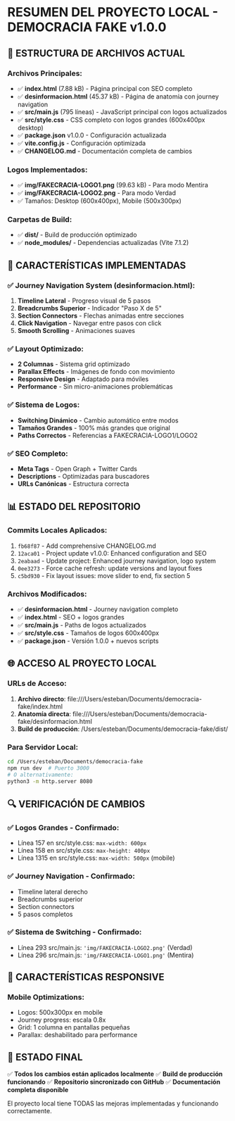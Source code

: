 # RESUMEN DEL PROYECTO LOCAL - DEMOCRACIA FAKE v1.0.0

## 📁 ESTRUCTURA DE ARCHIVOS ACTUAL

### Archivos Principales:
- ✅ **index.html** (7.88 kB) - Página principal con SEO completo
- ✅ **desinformacion.html** (45.37 kB) - Página de anatomía con journey navigation
- ✅ **src/main.js** (795 líneas) - JavaScript principal con logos actualizados
- ✅ **src/style.css** - CSS completo con logos grandes (600x400px desktop)
- ✅ **package.json** v1.0.0 - Configuración actualizada
- ✅ **vite.config.js** - Configuración optimizada
- ✅ **CHANGELOG.md** - Documentación completa de cambios

### Logos Implementados:
- ✅ **img/FAKECRACIA-LOGO1.png** (99.63 kB) - Para modo Mentira
- ✅ **img/FAKECRACIA-LOGO2.png** - Para modo Verdad
- ✅ Tamaños: Desktop (600x400px), Mobile (500x300px)

### Carpetas de Build:
- ✅ **dist/** - Build de producción optimizado
- ✅ **node_modules/** - Dependencias actualizadas (Vite 7.1.2)

## 🎯 CARACTERÍSTICAS IMPLEMENTADAS

### ✅ Journey Navigation System (desinformacion.html):
1. **Timeline Lateral** - Progreso visual de 5 pasos
2. **Breadcrumbs Superior** - Indicador "Paso X de 5"
3. **Section Connectors** - Flechas animadas entre secciones
4. **Click Navigation** - Navegar entre pasos con click
5. **Smooth Scrolling** - Animaciones suaves

### ✅ Layout Optimizado:
- **2 Columnas** - Sistema grid optimizado
- **Parallax Effects** - Imágenes de fondo con movimiento
- **Responsive Design** - Adaptado para móviles
- **Performance** - Sin micro-animaciones problemáticas

### ✅ Sistema de Logos:
- **Switching Dinámico** - Cambio automático entre modos
- **Tamaños Grandes** - 100% más grandes que original
- **Paths Correctos** - Referencias a FAKECRACIA-LOGO1/LOGO2

### ✅ SEO Completo:
- **Meta Tags** - Open Graph + Twitter Cards
- **Descriptions** - Optimizadas para buscadores
- **URLs Canónicas** - Estructura correcta

## 📊 ESTADO DEL REPOSITORIO

### Commits Locales Aplicados:
1. `fb68f87` - Add comprehensive CHANGELOG.md
2. `12aca01` - Project update v1.0.0: Enhanced configuration and SEO
3. `2eabaad` - Update project: Enhanced journey navigation, logo system
4. `0ee3273` - Force cache refresh: update versions and layout fixes
5. `c5bd930` - Fix layout issues: move slider to end, fix section 5

### Archivos Modificados:
- ✅ **desinformacion.html** - Journey navigation completo
- ✅ **index.html** - SEO + logos grandes
- ✅ **src/main.js** - Paths de logos actualizados
- ✅ **src/style.css** - Tamaños de logos 600x400px
- ✅ **package.json** - Versión 1.0.0 + nuevos scripts

## 🌐 ACCESO AL PROYECTO LOCAL

### URLs de Acceso:
1. **Archivo directo**: file:///Users/esteban/Documents/democracia-fake/index.html
2. **Anatomía directa**: file:///Users/esteban/Documents/democracia-fake/desinformacion.html
3. **Build de producción**: /Users/esteban/Documents/democracia-fake/dist/

### Para Servidor Local:
```bash
cd /Users/esteban/Documents/democracia-fake
npm run dev  # Puerto 3000
# O alternativamente:
python3 -m http.server 8080
```

## 🔍 VERIFICACIÓN DE CAMBIOS

### ✅ Logos Grandes - Confirmado:
- Línea 157 en src/style.css: `max-width: 600px`
- Línea 158 en src/style.css: `max-height: 400px`
- Línea 1315 en src/style.css: `max-width: 500px` (mobile)

### ✅ Journey Navigation - Confirmado:
- Timeline lateral derecho
- Breadcrumbs superior
- Section connectors
- 5 pasos completos

### ✅ Sistema de Switching - Confirmado:
- Línea 293 src/main.js: `'img/FAKECRACIA-LOGO2.png'` (Verdad)
- Línea 296 src/main.js: `'img/FAKECRACIA-LOGO1.png'` (Mentira)

## 📱 CARACTERÍSTICAS RESPONSIVE

### Mobile Optimizations:
- Logos: 500x300px en mobile
- Journey progress: escala 0.8x
- Grid: 1 columna en pantallas pequeñas
- Parallax: deshabilitado para performance

## 🚀 ESTADO FINAL

✅ **Todos los cambios están aplicados localmente**
✅ **Build de producción funcionando**
✅ **Repositorio sincronizado con GitHub**
✅ **Documentación completa disponible**

El proyecto local tiene TODAS las mejoras implementadas y funcionando correctamente.
